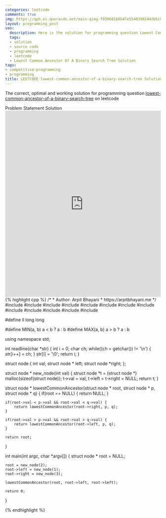 ```yaml
---
categories: leetcode
comments: true
img: https://qph.ec.quoracdn.net/main-qimg-f939681b0b47e5540398244db5c8966f?convert_to_webp=true
layout: programming_post
seo:
  description: Here is the solution for programming question Lowest Common Ancestor Of A Binary Search Tree on leetcode
  tags:
  - solution
  - source code
  - programming
  - leetcode
  - Lowest Common Ancestor Of A Binary Search Tree Solution
tags:
- competitive-programming
- programming
title: LEETCODE lowest-common-ancestor-of-a-binary-search-tree Solution
---
```

The correct, optimal and working solution for programming question [lowest-common-ancestor-of-a-binary-search-tree](https://leetcode.com/problems/lowest-common-ancestor-of-a-binary-search-tree/) on leetcode

<div class="ui secondary pointing large menu">
  <a class="grey item" data-tab="problem-statement">
    Problem Statement
  </a>
  <a class="active item grey" data-tab="solution">
    Solution
  </a>
</div>
<div class="ui bottom attached tab" data-tab="problem-statement">
    <iframe src="https://leetcode.com/problems/lowest-common-ancestor-of-a-binary-search-tree/" width="100%" height="600px" style="overflow: scroll; border: none;"></iframe>
</div>
<div class="ui bottom attached active tab" data-tab="solution">
{% highlight cpp %}
/*
 *  Author: Arpit Bhayani
 *  https://arpitbhayani.me
 */
#include <cmath>
#include <cstdio>
#include <cstdlib>
#include <climits>
#include <deque>
#include <iostream>
#include <list>
#include <limits>
#include <map>
#include <queue>
#include <set>
#include <stack>
#include <vector>

#define ll long long

#define MIN(a, b) a < b ? a : b
#define MAX(a, b) a > b ? a : b

using namespace std;

int readline(char *str) {
    int i = 0;
    char ch;
    while((ch = getchar()) != '\n') {
        str[i++] = ch;
    }
    str[i] = '\0';
    return i;
}

struct node {
    int val;
    struct node * left;
    struct node *right;
};


struct node * new_node(int val) {
    struct node *t = (struct node *) malloc(sizeof(struct node));
    t->val = val;
    t->left = t->right = NULL;
    return t;
}

struct node * lowestCommonAncestor(struct node * root, struct node * p, struct node * q) {
    if(root == NULL) {
        return NULL;
    }

    if(root->val < p->val && root->val < q->val) {
        return lowestCommonAncestor(root->right, p, q);
    }

    if(root->val > p->val && root->val > q->val) {
        return lowestCommonAncestor(root->left, p, q);
    }

    return root;
}

int main(int argc, char *argv[]) {
    struct node * root = NULL;

    root = new_node(2);
    root->left = new_node(1);
    root->right = new_node(3);

    lowestCommonAncestor(root, root->left, root->left);

    return 0;
}

{% endhighlight %}
</div>
